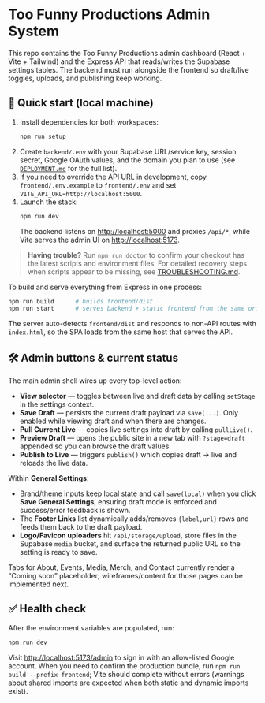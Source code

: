 # Too Funny Productions Admin System

This repo contains the Too Funny Productions admin dashboard (React + Vite + Tailwind) and the Express API that reads/writes the Supabase settings tables. The backend must run alongside the frontend so draft/live toggles, uploads, and publishing keep working.

## 🚀 Quick start (local machine)

1. Install dependencies for both workspaces:
   ```bash
   npm run setup
   ```
2. Create `backend/.env` with your Supabase URL/service key, session secret, Google OAuth values, and the domain you plan to use (see [`DEPLOYMENT.md`](DEPLOYMENT.md) for the full list).
3. If you need to override the API URL in development, copy `frontend/.env.example` to `frontend/.env` and set `VITE_API_URL=http://localhost:5000`.
4. Launch the stack:
   ```bash
   npm run dev
   ```
   The backend listens on <http://localhost:5000> and proxies `/api/*`, while Vite serves the admin UI on <http://localhost:5173>.

> **Having trouble?** Run `npm run doctor` to confirm your checkout has the latest scripts and environment files. For detailed
> recovery steps when scripts appear to be missing, see [TROUBLESHOOTING.md](./TROUBLESHOOTING.md).

To build and serve everything from Express in one process:
```bash
npm run build      # builds frontend/dist
npm run start      # serves backend + static frontend from the same origin
```
The server auto-detects `frontend/dist` and responds to non-API routes with `index.html`, so the SPA loads from the same host that serves the API.

## 🛠️ Admin buttons & current status

The main admin shell wires up every top-level action:

- **View selector** — toggles between live and draft data by calling `setStage` in the settings context.
- **Save Draft** — persists the current draft payload via `save(...)`. Only enabled while viewing draft and when there are changes.
- **Pull Current Live** — copies live settings into draft by calling `pullLive()`.
- **Preview Draft** — opens the public site in a new tab with `?stage=draft` appended so you can browse the draft values.
- **Publish to Live** — triggers `publish()` which copies draft → live and reloads the live data.

Within **General Settings**:

- Brand/theme inputs keep local state and call `save(local)` when you click **Save General Settings**, ensuring draft mode is enforced and success/error feedback is shown.
- The **Footer Links** list dynamically adds/removes `{label,url}` rows and feeds them back to the draft payload.
- **Logo/Favicon uploaders** hit `/api/storage/upload`, store files in the Supabase `media` bucket, and surface the returned public URL so the setting is ready to save.

Tabs for About, Events, Media, Merch, and Contact currently render a “Coming soon” placeholder; wireframes/content for those pages can be implemented next.

## ✅ Health check

After the environment variables are populated, run:
```bash
npm run dev
```
Visit <http://localhost:5173/admin> to sign in with an allow-listed Google account. When you need to confirm the production bundle, run `npm run build --prefix frontend`; Vite should complete without errors (warnings about shared imports are expected when both static and dynamic imports exist).
